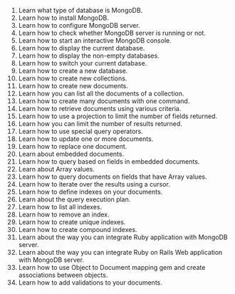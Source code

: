1. Learn what type of database is MongoDB.
1. Learn how to install MongoDB.
1. Learn how to configure MongoDB server.
1. Learn how to check whether MongoDB server is running or not.
1. Learn how to start an interactive MongoDB console.
1. Learn how to display the current database.
1. Learn how to display the non-empty databases.
1. Learn how to switch your current database.
1. Learn how to create a new database.
1. Learn how to create new collections.
1. Learn how to create new documents.
1. Learn how you can list all the documents of a collection.
1. Learn how to create many documents with one command.
1. Learn how to retrieve documents using various criteria.
1. Learn how to use a projection to limit the number of fields returned.
1. Learn how you can limit the number of results returned.
1. Learn how to use special query operators.
1. Learn how to update one or more documents.
1. Learn how to replace one document.
1. Learn about embedded documents.
1. Learn how to query based on fields in embedded documents.
1. Learn about Array values.
1. Learn how to query documents on fields that have Array values.
1. Learn how to iterate over the results using a cursor.
1. Learn how to define indexes on your documents.
1. Learn about the query execution plan.
1. Learn how to list all indexes.
1. Learn how to remove an index.
1. Learn how to create unique indexes.
1. Learn how to create compound indexes.
1. Learn about the way you can integrate Ruby application with MongoDB server.
1. Learn about the way you can integrate Ruby on Rails Web application with MongoDB server.
1. Learn how to use Object to Document mapping gem and create associations between objects.
1. Learn how to add validations to your documents.
